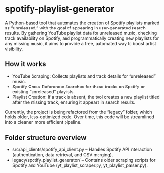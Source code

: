 # spotify-playlist-generator
A Python-based tool that automates the creation of Spotify playlists marked as “unreleased,” with the goal of appearing in user-generated search results. By gathering YouTube playlist data for unreleased music, checking track availability on Spotify, and programmatically creating new playlists for any missing music, it aims to provide a free, automated way to boost artist visibility.

## How it works
- YouTube Scraping: Collects playlists and track details for “unreleased” music.
- Spotify Cross-Reference: Searches for these tracks on Spotify or existing “unreleased” playlists.
- Playlist Creation: If a track is absent, the tool creates a new playlist titled after the missing track, ensuring it appears in search results.

Currently, the project is being refactored from the “legacy” folder, which holds older, less-optimized code. Over time, this code will be streamlined into a cleaner, more efficient pipeline.

## Folder structure overview
- src/api_clients/spotify_api_client.py – Handles Spotify API interaction (authentication, data retrieval, and CSV merging).
- legacy/spotify_playlist_generator/ – Contains older scraping scripts for Spotify and YouTube (yt_playlist_scraper.py, yt_playlist_parser.py).
